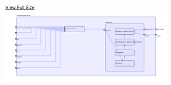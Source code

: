 [View Full Size](https://raw.githubusercontent.com/mingfang/terraform-provider-k8s/master/modules/spark/worker/diagram.svg?sanitize=true)<img src="diagram.svg"/>
